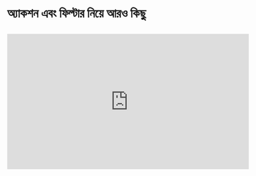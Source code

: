 # অ্যাকশন এবং ফিল্টার নিয়ে আরও কিছু
##
<iframe width="560" height="315" src="https://www.youtube.com/embed/S-x2oNlV3SM?list=UU_RoSZdZj9ISufcsv7tbdBQ" frameborder="0" allowfullscreen></iframe>
